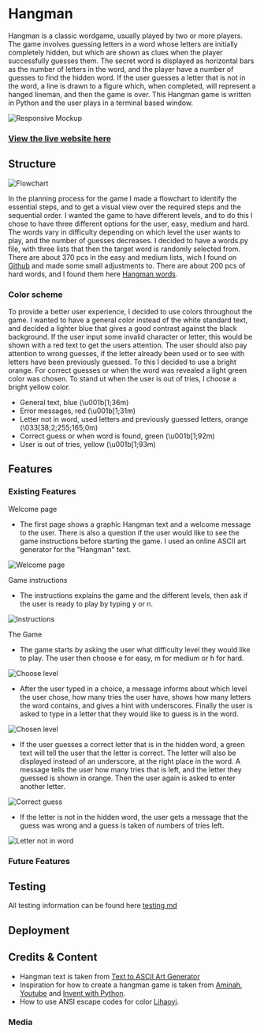 # Hangman

Hangman is a classic wordgame, usually played by two or more players. The game involves guessing letters in a word whose letters are initially completely hidden, but which are shown as clues when the player successfully guesses them.
The secret word is displayed as horizontal bars as the number of letters in the word, and the player have a number of guesses to find the hidden word. If the user guesses a letter that is not in the word, a line is drawn to a figure which, when completed, will represent a hanged lineman, and then the game is over. 
This Hangman game is written in Python and the user plays in a terminal based window. 

![Responsive Mockup](docs/README-images/amiresponsive.png)

### [View the live website here](https://mooller-hangman.herokuapp.com/)

## Structure

![Flowchart](/docs/README-images/flowchart.PNG)

In the planning process for the game I made a flowchart to identify the essential steps, and to get a visual view over the required steps and the sequential order. I wanted the game to have different levels, and to do this I chose to have three different options for the user, easy, medium and hard. The words vary in difficulty depending on which level the user wants to play, and the number of guesses decreases. I decided to have a words.py file, with three lists that then the target word is randomly selected from. There are about 370 pcs in the easy and medium lists, wich I found on [Github](https://github.com/Xethron/Hangman/blob/master/words.txt) and made some small adjustments to. There are about 200 pcs of hard words, and I found them here [Hangman words](https://www.hangmanwords.com/words).

### Color scheme

To provide a better user experience, I decided to use colors throughout the game. I wanted to have a general color instead of the white standard text, and decided a lighter blue that gives a good contrast against the black background. If the user input some invalid character or letter, this would be shown with a red text to get the users attention. The user should also pay attention to wrong guesses, if the letter already been used or to see with letters have been previously guessed. To this I decided to use a bright orange. For correct guesses or when the word was revealed a light green color was chosen. To stand ut when the user is out of tries, I choose a bright yellow color.

 - General text, blue (\u001b[1;36m)
 - Error messages, red (\u001b[1;31m)
 - Letter not in word, used letters and previously guessed letters, orange (\033[38;2;255;165;0m)
 - Correct guess or when word is found, green (\u001b[1;92m)
 - User is out of tries, yellow (\u001b[1;93m)

## Features

### Existing Features

Welcome page 
- The first page shows a graphic Hangman text and a welcome message to the user. There is also a question if the user would like to see the game instructions before starting the game. I used an online ASCII art generator for the "Hangman" text. 

![Welcome page](/docs/README-images/start.PNG)

Game instructions
- The instructions explains the game and the different levels, then ask if the user is ready to play by typing y or n. 

![Instructions](/docs/README-images/intructions.PNG)

The Game
- The game starts by asking the user what difficulty level they would like to play. The user then choose e for easy, m for medium or h for hard. 

![Choose level](/docs/README-images/startscreen-n.PNG)

- After the user typed in a choice, a message informs about which level the user chose, how many tries the user have, shows how many letters the word contains, and gives a hint with underscores. 
Finally the user is asked to type in a letter that they would like to guess is in the word.

![Chosen level](/docs/README-images/easy-choice.PNG)

- If the user guesses a correct letter that is in the hidden word, a green text will tell the user that the letter is correct. The letter will also be displayed instead of an underscore, at the right place in the word. A message tells the user how many tries that is left, and the letter they guessed is shown in orange. Then the user again is asked to enter another letter.

![Correct guess](/docs/README-images/guess-correct.PNG)

- If the letter is not in the hidden word, the user gets a message that the guess was wrong and a guess is taken of numbers of tries left. 

![Letter not in word](/docs/README-images/not-in-word.PNG)

### Future Features

## Testing

All testing information can be found here [testing.md](https://github.com/moolleer/hangman/blob/main/docs/testing.md)

## Deployment

## Credits & Content

- Hangman text is taken from [Text to ASCII Art Generator](http://patorjk.com/software/taag/#p=testall&f=Star%20Wars&t=Hangman)
- Inspiration for how to create a hangman game is taken from [Aminah](https://mardiyyah.medium.com/a-simple-hangman-learnpythonthroughprojects-series-10-fedda58741b), [Youtube](https://www.youtube.com/watch?v=cJJTnI22IF8) and [Invent with Python](https://inventwithpython.com/invent4thed/chapter8.html).
- How to use ANSI escape codes for color [Lihaoyi](https://www.lihaoyi.com/post/BuildyourownCommandLinewithANSIescapecodes.html).



### Media